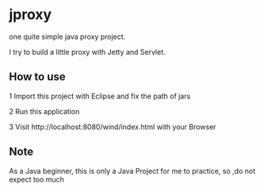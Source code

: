 # jproxy

one quite simple java proxy project.

I try to build a little proxy with Jetty and Servlet.

## How to use
1 Import this project with Eclipse and fix the path of jars


2 Run this application


3 Visit http://localhost:8080/wind/index.html with your Browser

## Note


As a Java beginner, this is only a Java Project for me to practice, so ,do not expect too much
